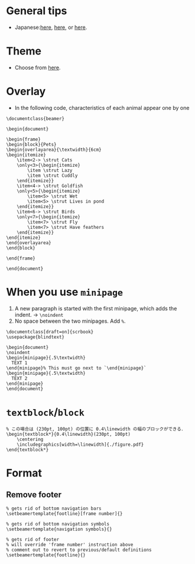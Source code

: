# General tips
* Japanese:[here][1], [here][2], or [here][3].

# Theme
* Choose from [here][4].

# Overlay
* In the following code, characteristics of each animal appear one by one

```
\documentclass{beamer}

\begin{document}

\begin{frame}
\begin{block}{Pets}
\begin{overlayarea}{\textwidth}{6cm}
\begin{itemize}
    \item<2-> \strut Cats
    \only<3>{\begin{itemize}
        \item \strut Lazy
        \item \strut Cuddly
    \end{itemize}}
    \item<4-> \strut Goldfish
    \only<5>{\begin{itemize}
        \item<5> \strut Wet
        \item<5> \strut Lives in pond
    \end{itemize}}
    \item<6-> \strut Birds
    \only<7>{\begin{itemize}
        \item<7> \strut Fly 
        \item<7> \strut Have feathers
    \end{itemize}}
\end{itemize}
\end{overlayarea}   
\end{block}

\end{frame}

\end{document}
```

# When you use `minipage`
1. A new paragraph is started with the first minipage, which adds the indent. -> `\noindent`
2. No space between the two minipages. Add `%`.

```
\documentclass[draft=on]{scrbook}
\usepackage{blindtext}

\begin{document}
\noindent
\begin{minipage}{.5\textwidth}
  TEXT 1
\end{minipage}% This must go next to `\end{minipage}`
\begin{minipage}{.5\textwidth}
  TEXT 2
\end{minipage}
\end{document}
```

# `textblock`/`block`
```
% この場合は (230pt, 100pt) の位置に 0.4\linewidth の幅のブロックができる．
\begin{textblock*}{0.4\linewidth}(230pt, 100pt)
    \centering
    \includegraphics[width=\linewidth]{./figure.pdf}
\end{textblock*}
```

# Format
## Remove footer

```
% gets rid of bottom navigation bars
\setbeamertemplate{footline}[frame number]{}

% gets rid of bottom navigation symbols
\setbeamertemplate{navigation symbols}{}

% gets rid of footer
% will override 'frame number' instruction above
% comment out to revert to previous/default definitions
\setbeamertemplate{footline}{}
```

[1]:http://ayapin-film.sakura.ne.jp/LaTeX/Slides/guide4beamer.pdf
[2]:http://neurodynamics.jp/etc/beamer
[3]:https://en.wikibooks.org/wiki/LaTeX/Presentations#Themes
[4]:http://deic.uab.es/~iblanes/beamer_gallery/


